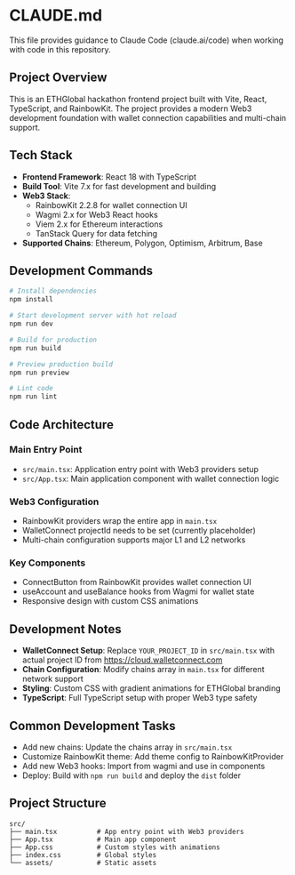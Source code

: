 # CLAUDE.md

This file provides guidance to Claude Code (claude.ai/code) when working with code in this repository.

## Project Overview

This is an ETHGlobal hackathon frontend project built with Vite, React, TypeScript, and RainbowKit. The project provides a modern Web3 development foundation with wallet connection capabilities and multi-chain support.

## Tech Stack

- **Frontend Framework**: React 18 with TypeScript
- **Build Tool**: Vite 7.x for fast development and building
- **Web3 Stack**:
  - RainbowKit 2.2.8 for wallet connection UI
  - Wagmi 2.x for Web3 React hooks
  - Viem 2.x for Ethereum interactions
  - TanStack Query for data fetching
- **Supported Chains**: Ethereum, Polygon, Optimism, Arbitrum, Base

## Development Commands

```bash
# Install dependencies
npm install

# Start development server with hot reload
npm run dev

# Build for production
npm run build

# Preview production build
npm run preview

# Lint code
npm run lint
```

## Code Architecture

### Main Entry Point

- `src/main.tsx`: Application entry point with Web3 providers setup
- `src/App.tsx`: Main application component with wallet connection logic

### Web3 Configuration

- RainbowKit providers wrap the entire app in `main.tsx`
- WalletConnect projectId needs to be set (currently placeholder)
- Multi-chain configuration supports major L1 and L2 networks

### Key Components

- ConnectButton from RainbowKit provides wallet connection UI
- useAccount and useBalance hooks from Wagmi for wallet state
- Responsive design with custom CSS animations

## Development Notes

- **WalletConnect Setup**: Replace `YOUR_PROJECT_ID` in `src/main.tsx` with actual project ID from https://cloud.walletconnect.com
- **Chain Configuration**: Modify chains array in `main.tsx` for different network support
- **Styling**: Custom CSS with gradient animations for ETHGlobal branding
- **TypeScript**: Full TypeScript setup with proper Web3 type safety

## Common Development Tasks

- Add new chains: Update the chains array in `src/main.tsx`
- Customize RainbowKit theme: Add theme config to RainbowKitProvider
- Add new Web3 hooks: Import from wagmi and use in components
- Deploy: Build with `npm run build` and deploy the `dist` folder

## Project Structure

```
src/
├── main.tsx          # App entry point with Web3 providers
├── App.tsx           # Main app component
├── App.css           # Custom styles with animations
├── index.css         # Global styles
└── assets/           # Static assets
```
